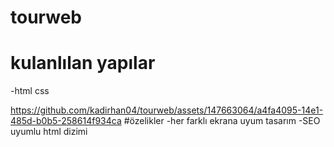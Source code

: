 ﻿# tourweb
# kulanlılan yapılar
-html css

https://github.com/kadirhan04/tourweb/assets/147663064/a4fa4095-14e1-485d-b0b5-258614f934ca
#özelikler
-her farklı ekrana uyum tasarım
-SEO uyumlu html dizimi

